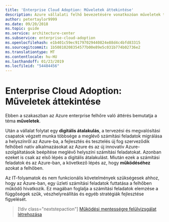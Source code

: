 ```yaml
---
title: 'Enterprise Cloud Adoption: Műveletek áttekintése'
description: Azure vállalati felhő bevezetésére vonatkozóan műveletek tartalom áttekintése
author: petertaylor9999
ms.date: 09/20/2018
ms.topic: guide
ms.service: architecture-center
ms.subservice: enterprise-cloud-adoption
ms.openlocfilehash: e1b401c59ec91797029440824e88d4c4bfd83315
ms.sourcegitcommit: 1b50810208354577b00e89e5c031b774b02736e2
ms.translationtype: MT
ms.contentlocale: hu-HU
ms.lasthandoff: 01/23/2019
ms.locfileid: "54484456"
---
```

# <a name="enterprise-cloud-adoption-operations-overview"></a>Enterprise Cloud Adoption: Műveletek áttekintése

Ebben a szakaszban az Azure enterprise felhőre való áttérés bemutatja a téma **műveletek**. 

Után a vállalat folytat egy **digitális átalakulás**, a tervezési és megvalósítási csapatok végzett munka többsége a meglévő számítási feladatok migrálása a helyszínről az Azure-ba, a fejlesztés és tesztelés új fog szerveződik felhőbeli natív alkalmazásokat az Azure és az új innovatív Azure-szolgáltatások beépítése meglévő helyszíni számítási feladatokat. Azonban ezeket is csak az első lépés a digitális átalakulást. Miután ezek a számítási feladatok és az Azure-ban, a következő lépés az, hogy **működéséhez** azokat a felhőben.

Az IT-folyamatok és nem funkcionális követelmények szükségesek ahhoz, hogy az Azure-ban, egy üzleti számítási feladatok futtatása a felhőben működő hivatkozik. Ez magában foglalja a számítási feladatok elemzése a függőségek szűk, vészhelyreállítás és egyéb stratégiák fejlesztése figyelését.

> [!div class="nextstepaction"]
> [Működési mentességre felülvizsgálat létrehozása](operational-fitness-review.md)
